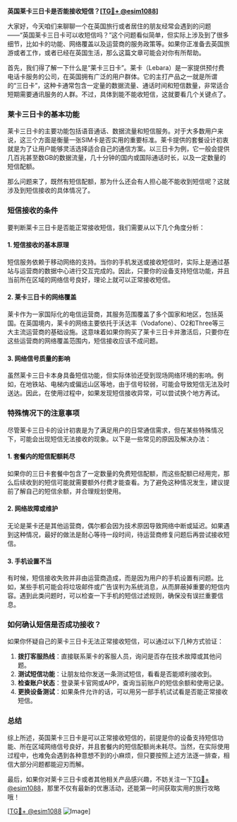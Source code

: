 **英国莱卡三日卡是否能接收短信？[[TG💪+ @esim1088](https://t.me/s/esim1088)]**

大家好，今天咱们来聊聊一个在英国旅行或者居住的朋友经常会遇到的问题——“英国莱卡三日卡可以收短信吗？”这个问题看似简单，但实际上涉及到了很多细节，比如卡的功能、网络覆盖以及运营商的服务政策等。如果你正准备去英国旅游或者工作，或者已经在英国生活，那么这篇文章可能会对你有所帮助。

首先，我们得了解一下什么是“莱卡三日卡”。莱卡（Lebara）是一家提供预付费电话卡服务的公司，在英国拥有广泛的用户群体。它的主打产品之一就是所谓的“三日卡”，这种卡通常包含一定量的数据流量、通话时间和短信数量，非常适合短期需要通讯服务的人群。不过，具体到能不能收短信，这就要看几个关键点了。

### **莱卡三日卡的基本功能**

莱卡三日卡的主要功能包括语音通话、数据流量和短信服务。对于大多数用户来说，这三个方面是衡量一张SIM卡是否实用的重要标准。莱卡提供的套餐设计初衷就是为了让用户能够灵活选择适合自己的通信方案。以三日卡为例，它一般会提供几百兆甚至数GB的数据流量，几十分钟的国内或国际通话时长，以及一定数量的短信配额。

那么问题来了，既然有短信配额，那为什么还会有人担心能不能收到短信呢？这就涉及到短信接收的具体情况了。

### **短信接收的条件**

要判断莱卡三日卡是否能正常接收短信，我们需要从以下几个角度分析：

#### **1. 短信接收的基本原理**
短信服务依赖于移动网络的支持。当你的手机发送或接收短信时，实际上是通过基站与运营商的数据中心进行交互完成的。因此，只要你的设备支持短信功能，并且当前所在区域的网络信号良好，理论上就可以正常接收短信。

#### **2. 莱卡三日卡的网络覆盖**
莱卡作为一家国际化的电信运营商，其服务范围覆盖了多个国家和地区，包括英国。在英国境内，莱卡的网络主要依托于沃达丰（Vodafone）、O2和Three等三大主流运营商的基础设施。这意味着如果你购买了莱卡三日卡并激活后，只要你在这些运营商的网络覆盖范围内，短信接收应该不成问题。

#### **3. 网络信号质量的影响**
虽然莱卡三日卡本身具备短信功能，但实际体验还受到现场网络环境的影响。例如，在地铁站、电梯内或偏远山区等地，由于信号较弱，可能会导致短信无法及时送达。因此，在使用过程中，如果发现短信接收异常，可以尝试换个地方再试。

### **特殊情况下的注意事项**

尽管莱卡三日卡的设计初衷是为了满足用户的日常通信需求，但在某些特殊情况下，可能会出现短信无法接收的现象。以下是一些常见的原因及解决办法：

#### **1. 套餐内的短信配额耗尽**
如果你的三日卡套餐中包含了一定数量的免费短信配额，而这些配额已经用完，那么后续收到的短信可能就需要额外付费才能查看。为了避免这种情况发生，建议提前了解自己的短信余额，并合理规划使用。

#### **2. 网络故障或维护**
无论是莱卡还是其他运营商，偶尔都会因为技术原因导致网络中断或延迟。如果遇到这种情况，最好的做法是耐心等待一段时间，待运营商修复问题后再尝试接收短信。

#### **3. 手机设置不当**
有时候，短信接收失败并非由运营商造成，而是因为用户的手机设置有问题。比如，某些手机可能会将垃圾邮件或广告误判为系统消息，从而屏蔽掉重要的短信内容。遇到此类问题时，可以检查一下手机的短信过滤规则，确保没有误拦重要信息。

### **如何确认短信是否成功接收？**

如果你怀疑自己的莱卡三日卡无法正常接收短信，可以通过以下几种方式验证：

1. **拨打客服热线**：直接联系莱卡的客服人员，询问是否存在技术故障或其他问题。
2. **测试短信功能**：让朋友给你发送一条测试短信，看看是否能顺利接收到。
3. **检查账户状态**：登录莱卡官网或APP，查询当前账户的短信余额和使用记录。
4. **更换设备测试**：如果条件允许的话，可以用另一部手机试试看是否能正常接收短信。

### **总结**

综上所述，英国莱卡三日卡是可以正常接收短信的，前提是你的设备支持短信功能、所在区域网络信号良好，并且套餐内的短信配额尚未耗尽。当然，在实际使用过程中，也难免会遇到各种意想不到的小麻烦，但只要按照上述方法逐一排查，相信大部分问题都能迎刃而解。

最后，如果你对莱卡三日卡或者其他相关产品感兴趣，不妨关注一下[TG💪+ @esim1088](https://t.me/s/esim1088)，那里不仅有最新的优惠活动，还能第一时间获取实用的旅行攻略哦！

[[TG💪+ @esim1088](https://t.me/s/esim1088) ![Image](https://i.postimg.cc/4NQfJmqS/Snipaste-2025-05-13-00-14-12.png)]